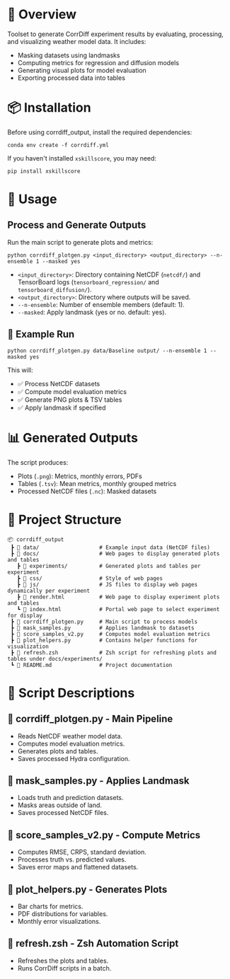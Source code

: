 # 📌 Overview
Toolset to generate CorrDiff experiment results by evaluating, processing, and visualizing weather model data. It includes:

- Masking datasets using landmasks
- Computing metrics for regression and diffusion models
- Generating visual plots for model evaluation
- Exporting processed data into tables

# 📦 Installation

Before using corrdiff_output, install the required dependencies:

`conda env create -f corrdiff.yml`

If you haven't installed `xskillscore`, you may need:

`pip install xskillscore`

# 🚀 Usage

## Process and Generate Outputs
   Run the main script to generate plots and metrics:

   `python corrdiff_plotgen.py <input_directory> <output_directory> --n-ensemble 1 --masked yes`

   - `<input_directory>`: Directory containing NetCDF (`netcdf/`) and TensorBoard logs (`tensorboard_regression/` and `tensorboard_diffusion/`).
   - `<output_directory>`: Directory where outputs will be saved.
   - `--n-ensemble`: Number of ensemble members (default: 1).
   - `--masked`: Apply landmask (yes or no. default: yes).

## 📖 Example Run

`python corrdiff_plotgen.py data/Baseline output/ --n-ensemble 1 --masked yes`

This will:
- ✅ Process NetCDF datasets
- ✅ Compute model evaluation metrics
- ✅ Generate PNG plots & TSV tables
- ✅ Apply landmask if specified

# 📊 Generated Outputs

The script produces:

- Plots (`.png`): Metrics, monthly errors, PDFs
- Tables (`.tsv`): Mean metrics, monthly grouped metrics
- Processed NetCDF files (`.nc`): Masked datasets

# 📂 Project Structure

```
📦 corrdiff_output
 ┣ 📂 data/                   # Example input data (NetCDF files)
 ┣ 📂 docs/                   # Web pages to display generated plots and tables
   ┣ 📂 experiments/          # Generated plots and tables per experiment
   ┣ 📂 css/                  # Style of web pages
   ┣ 📂 js/                   # JS files to display web pages dynamically per experiment
   ┣ 📜 render.html           # Web page to display experiment plots and tables
   ┗ 📜 index.html            # Portal web page to select experiment for display
 ┣ 📜 corrdiff_plotgen.py     # Main script to process models
 ┣ 📜 mask_samples.py         # Applies landmask to datasets
 ┣ 📜 score_samples_v2.py     # Computes model evaluation metrics
 ┣ 📜 plot_helpers.py         # Contains helper functions for visualization
 ┣ 📜 refresh.zsh             # Zsh script for refreshing plots and tables under docs/experiments/
 ┗ 📜 README.md               # Project documentation
```

# 📜 Script Descriptions

## 🔹 corrdiff_plotgen.py - Main Pipeline
  - Reads NetCDF weather model data.
  - Computes model evaluation metrics.
  - Generates plots and tables.
  - Saves processed Hydra configuration.

## 🔹 mask_samples.py - Applies Landmask
  - Loads truth and prediction datasets.
  - Masks areas outside of land.
  - Saves processed NetCDF files.

## 🔹 score_samples_v2.py - Compute Metrics
  - Computes RMSE, CRPS, standard deviation.
  - Processes truth vs. predicted values.
  - Saves error maps and flattened datasets.

## 🔹 plot_helpers.py - Generates Plots
  - Bar charts for metrics.
  - PDF distributions for variables.
  - Monthly error visualizations.

## 🔹 refresh.zsh - Zsh Automation Script
  - Refreshes the plots and tables.
  - Runs CorrDiff scripts in a batch.
